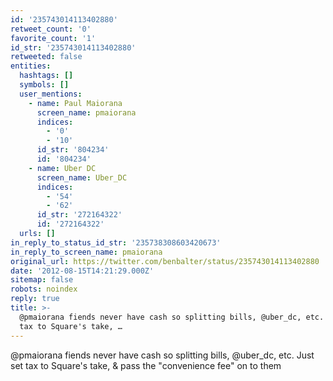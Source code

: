 ```yaml
---
id: '235743014113402880'
retweet_count: '0'
favorite_count: '1'
id_str: '235743014113402880'
retweeted: false
entities:
  hashtags: []
  symbols: []
  user_mentions:
    - name: Paul Maiorana
      screen_name: pmaiorana
      indices:
        - '0'
        - '10'
      id_str: '804234'
      id: '804234'
    - name: Uber DC
      screen_name: Uber_DC
      indices:
        - '54'
        - '62'
      id_str: '272164322'
      id: '272164322'
  urls: []
in_reply_to_status_id_str: '235738308603420673'
in_reply_to_screen_name: pmaiorana
original_url: https://twitter.com/benbalter/status/235743014113402880
date: '2012-08-15T14:21:29.000Z'
sitemap: false
robots: noindex
reply: true
title: >-
  @pmaiorana fiends never have cash so splitting bills, @uber_dc, etc. Just set
  tax to Square's take, …
---
```


@pmaiorana fiends never have cash so splitting bills, @uber_dc, etc. Just set tax to Square's take, &amp; pass the "convenience fee" on to them